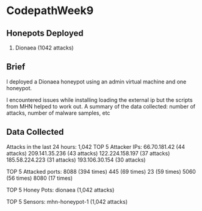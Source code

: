 # CodepathWeek9
## Honepots Deployed
1. Dionaea (1042 attacks)

## Brief
I deployed a Dionaea honeypot using an admin virtual machine and one honeypot.

I encountered issues while installing loading the external ip but the scripts from MHN helped to work out.
A summary of the data collected: number of attacks, number of malware samples, etc

## Data Collected
Attacks in the last 24 hours: 1,042
TOP 5 Attacker IPs:
  66.70.181.42 (44 attacks)
  209.141.35.236 (43 attacks)
  122.224.158.197 (37 attacks)
  185.58.224.223 (31 attacks)
  193.106.30.154 (30 attacks)
  
TOP 5 Attacked ports:
  8088 (394 times)
  445 (69 times)
  23 (59 times)
  5060 (56 times)
  8080 (17 times)
  
TOP 5 Honey Pots:
  dionaea (1,042 attacks)
  
TOP 5 Sensors:
  mhn-honeypot-1 (1,042 attacks)
